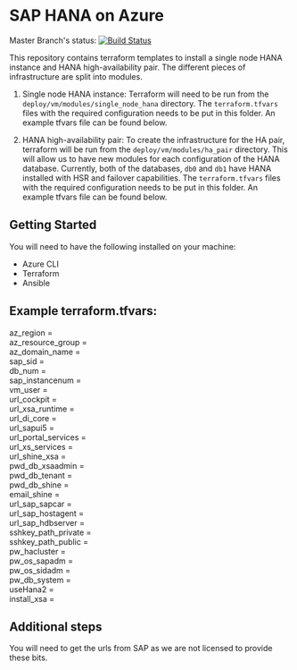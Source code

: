SAP HANA on Azure
=================
Master Branch's status: [![Build Status](https://travis-ci.org/Azure/sap-hana.svg?branch=master)](https://travis-ci.org/Azure/sap-hana)

This repository contains terraform templates to install a single node HANA instance and HANA high-availability pair. The different pieces of infrastructure are split into modules.

1. Single node HANA instance:
   Terraform will need to be run from the ` deploy/vm/modules/single_node_hana` directory. The `terraform.tfvars` files with the required configuration needs to be put in this folder. An example tfvars file can be found below. 

2. HANA high-availability pair:
   To create the infrastructure for the HA pair, terraform will be run from the `deploy/vm/modules/ha_pair` directory.  This will allow us to have new modules for each configuration of the HANA database. Currently, both of the databases, `db0` and `db1` have HANA installed with HSR and failover capabilities. The `terraform.tfvars` files with the required configuration needs to be put in this folder. An example tfvars file can be found below.

Getting Started
-------------------------
You will need to have the following installed on your machine:
- Azure CLI
- Terraform
- Ansible


Example terraform.tfvars:
-------------------------
 az_region =  
 az_resource_group =  
 az_domain_name =  
 sap_sid =  
 db_num =  
 sap_instancenum =  
 vm_user =  
 url_cockpit =  
 url_xsa_runtime =  
 url_di_core =  
 url_sapui5 =  
 url_portal_services =  
 url_xs_services =  
 url_shine_xsa =  
 pwd_db_xsaadmin =  
 pwd_db_tenant =  
 pwd_db_shine =  
 email_shine =  
 url_sap_sapcar =  
 url_sap_hostagent =  
 url_sap_hdbserver   =  
 sshkey_path_private =  
 sshkey_path_public =  
 pw_hacluster =  
 pw_os_sapadm =  
 pw_os_sidadm =  
 pw_db_system =  
 useHana2 =  
 install_xsa =  

Additional steps
-------------------------------------
You will need to get the urls from SAP as we are not licensed to provide these bits.
